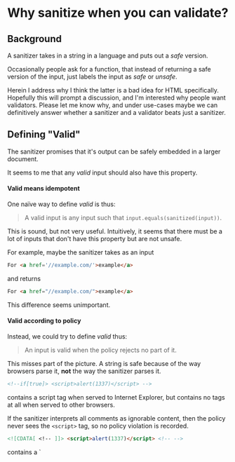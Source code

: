 # Why sanitize when you can validate?

## Background

A sanitizer takes in a string in a language and puts out a *safe* version.

Occasionally people ask for a function, that instead of returning a
safe version of the input, just labels the input as *safe* or
*unsafe*.

Herein I address why I think the latter is a bad idea for HTML specifically.
Hopefully this will prompt a discussion, and I'm interested why people want
validators.  Please let me know why, and under use-cases maybe we can
definitively answer whether a sanitizer and a validator beats just a sanitizer.

## Defining "Valid"

The sanitizer promises that it's output can be safely embedded in a larger
document.

It seems to me that any *valid* input should also have this property.

#### Valid means idempotent

One na&iuml;ve way to define *valid* is thus:

> A valid input is any input such that `input.equals(sanitized(input))`.

This is sound, but not very useful.  Intuitively, it seems that there
must be a lot of inputs that don't have this property but are not unsafe.

For example, maybe the sanitizer takes as an input

```html
For <a href='//example.com/'>example</a>
```

and returns

```html
For <a href="//example.com/">example</a>
```

This difference seems unimportant.

#### Valid according to policy

Instead, we could try to define *valid* thus:

> An input is valid when the policy rejects no part of it.

This misses part of the picture. A string is safe because of the way
browsers parse it, **not** the way the sanitizer parses it.

```html
<!--if[true]> <script>alert(1337)</script> -->
```

contains a script tag when served to Internet Explorer, but contains no
tags at all when served to other browsers.

If the sanitizer interprets all comments as ignorable content, then
the policy never sees the `<script>` tag, so no policy violation is
recorded.

```html
<![CDATA[ <!-- ]]> <script>alert(1337)</script> <!-- -->
```

contains a `<script> element when executed in an HTML
[foreign content context](http://www.w3.org/TR/html5/syntax.html#cdata-sections),
but not when included in a normal HTML context.

A string of HTML is not safe because a sanitizer parsed it and found
no policy violations, but because the end users' browsers don't kick
off code-execution when parsing it.

The sanitizer cannot take a position on comments like the above which
is consistent with all the positions that browsers might take.

The sanitizer has to do a lot of work to construct an output that will
be consistently interpreted by browsers

* It drops comments.
* It quoted unquoted attributes
* It normalizes names.
* It even adds spaces to some attribute values for reasons too
  complicated to go into.



#### Valid according to policy++

> An input is valid when the policy rejects no part of it and it is in
> a subset of HTML that all browsers parse the same way.

So valid means safe & uncontroversial -- the most common
interpretation involves no unintended code execution, and widely used
browsers all agree on that interpretation.

The sanitizer does this implicitly -- any output of the sanitizer is in
the safe subset.  Others are not.

We could start with that small safe grammar, and add to it.

* `<b>` is equivalent to `<B>` in many contexts.
* `&nbsp;` is equivalent to a raw U+A0 in many contexts.
* An attribute whose value is non-empty and only alphanumeric does not
  need quotes.
* We can allow whitespace around the `=` sign in an attribute.
* Either double or single quotes can delimit attribute values.
* In URL paths, `+` and `%20` are equivalent.

but each addition expands the number of branches through browsers'
parsers that a sanitized output might trigger.  An attacker only
has to find one input that makes a popular browser branch to
its code interpreter with a payload to win.

We also have to be careful to consider the contexts in which safe
strings can be used.  For example, it is the case that

```java
String safe1 = sanitize("<");
String safe2 = sanitize("scr");
String safe3 = sanitize("ipt");
String safe4 = sanitize(">");
String allSafe = safe1 + safe2 + safe3 + safe4;
```

but it is not the case that

```java
boolean isValid1 = isValid("<");
boolean isValid2 = isValid("scr");
boolean isValid3 = isValid("ipt");
boolean isValid4 = isValid(">");
boolean areAllValid = isValid1 && isValid2 && isValid3 && isValid4;
```

The larger the *valid* grammar, the more we risk shooting ourselves in
our feet by overlooking how *valid* outputs are used.

If we go with a minimal grammar we are back to *valid* <->
*sanitizer is idempotent*.

Maybe there is a happy medium between

> the safe grammar is what the sanitizer outputs

and

> the safe grammar includes strings whose semantics
> depends on who is doing the parsing

but without clear use cases, it is hard to figure out whether there
is a happy middle ground.



## Objections to Validity

### Hard to define *valid* in a way that is useful & usable

As I've argued above, there is a tradeoff between useful & usable
and I haven't seen a concrete proposal that balances these well.

I'm open to concrete proposals though.

### Validity is unstable in the face of emerging threats.

If a new hack is discovered, I can roll out a fix to a sanitizer, clients
update, and now the output of the sanitizer can be safely included in a
larger document.

If a new hack is discovered, I can roll out a fix to a validator that marks
previously valid inputs *invalid*.  What is a client to do?
They could run the sanitizer, but that means that the validator is only
valuable in conjunction with a sanitizer.

### Even if *valid* had a meaning it would not be useful by itself.

I haven't catalogued all the reasons people ask for validity, but I haven't
seen any that don't involve sanitizing at least as a fallback, or that cannot
be implemented by keeping the unsanitized input around.


## Use Cases

### Don't break my heart.

MySpace, an early social networking site, had a lot of users who'd
write HTML like

```html
I <3 Poniez!
```

and would get bug reports when the HTML appeared broken in the browser
and "View Source" showed the `<` changed to `&lt;`.

One use case for validation seems to be to allow an edit window to warn
about markup that would violate a policy.

Knowing that an input is invalid does not help narrow down the
problematic part of the input.

This use case seems to be addressable via

```java
policyThatAllowsEverything.sanitize(input)
   .equals(policy.sanitize(input))
```

It can also be addressed by keeping the unsanitized input around to
repopulate the editor.
